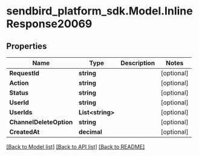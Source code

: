 
# sendbird_platform_sdk.Model.InlineResponse20069

## Properties

Name | Type | Description | Notes
------------ | ------------- | ------------- | -------------
**RequestId** | **string** |  | [optional] 
**Action** | **string** |  | [optional] 
**Status** | **string** |  | [optional] 
**UserId** | **string** |  | [optional] 
**UserIds** | **List&lt;string&gt;** |  | [optional] 
**ChannelDeleteOption** | **string** |  | [optional] 
**CreatedAt** | **decimal** |  | [optional] 

[[Back to Model list]](../README.md#documentation-for-models)
[[Back to API list]](../README.md#documentation-for-api-endpoints)
[[Back to README]](../README.md)

